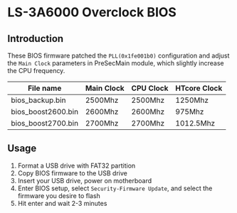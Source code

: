 # LS-3A6000 Overclock BIOS

## Introduction

These BIOS firmware patched the `PLL(0x1fe001b0)` configuration and adjust the `Main Clock` parameters in PreSecMain module, which slightly increase the CPU frequency.

|      File name      |Main Clock|CPU Clock|HTcore Clock|
|---------|----------|---------|---------|
|bios_backup.bin|2500Mhz|2500Mhz|1250Mhz|
|bios_boost2600.bin|2600Mhz|2600Mhz|975Mhz|
|bios_boost2700.bin|2700Mhz|2700Mhz|1012.5Mhz|

## Usage

1. Format a USB drive with FAT32 partition
2. Copy BIOS firmware to the USB drive
3. Insert your USB drive, power on motherboard
4. Enter BIOS setup, select `Security-Firmware Update`, and select the firmware you desire to flash
5. Hit enter and wait 2-3 minutes
